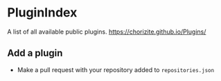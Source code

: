 # PluginIndex
A list of all available public plugins. https://chorizite.github.io/Plugins/

## Add a plugin
- Make a pull request with your repository added to `repositories.json`

